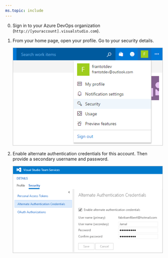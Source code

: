 ```yaml
---
ms.topic: include
---
```


0.  Sign in to your Azure DevOps organization (```http://[youraccount].visualstudio.com```).

0. From your home page, open your profile. Go to your security details.

   ![Go to Azure DevOps organization home, open your profile, go to Security](./_img/my-profile-team-services.png)

0. Enable alternate authentication credentials for this account. Then provide a secondary username and password.

   ![Enable alternate authentication credentials link on the user profile page](_img/enable-alternate-credentials.png)

